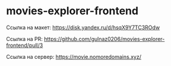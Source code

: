 # movies-explorer-frontend
Ссылка на макет: https://disk.yandex.ru/d/hsqX9Y7TC3ROdw

Ссылка на PR: https://github.com/gulnaz0206/movies-explorer-frontend/pull/3

Ссылка на сервер: https://movie.nomoredomains.xyz/
